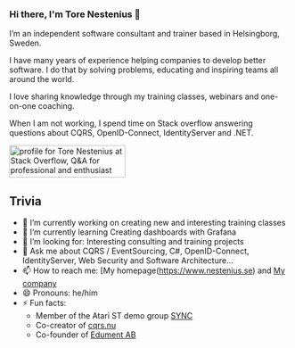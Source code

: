 ### Hi there, I'm Tore Nestenius 👋

I’m an independent software consultant and trainer based in Helsingborg, Sweden.

I have many years of experience helping companies to develop better software. I do that by solving problems, educating and inspiring teams all around the world.

I love sharing knowledge through my training classes, webinars and one-on-one coaching.

When I am not working, I spend time on Stack overflow answering questions about CQRS, OpenID-Connect, IdentityServer and .NET.

<a href="https://stackoverflow.com/users/68490/tore-nestenius"><img src="https://stackoverflow.com/users/flair/68490.png?theme=clean" width="208" height="58" alt="profile for Tore Nestenius at Stack Overflow, Q&amp;A for professional and enthusiast programmers" title="profile for Tore Nestenius at Stack Overflow, Q&amp;A for professional and enthusiast programmers"></a>

## Trivia
- 🔭 I’m currently working on creating new and interesting training classes
- 🌱 I’m currently learning Creating dashboards with Grafana
- 👯 I’m looking for: Interesting consulting and training projects
- 💬 Ask me about CQRS / EventSourcing, C#, OpenID-Connect, IdentityServer, Web Security and Software Architecture...
- 📫 How to reach me: [My homepage(https://www.nestenius.se) and [My company](https://www.tn-data.se)
- 😄 Pronouns: he/him
- ⚡ Fun facts:
   - Member of the Atari ST demo group [SYNC](http://www.lysator.liu.se/~celeborn/sync/page3.html)
   - Co-creator of [cqrs.nu](https://www.cqrs.nu/)
   - Co-founder of [Edument AB](https://www.edument.se)
